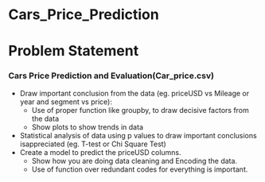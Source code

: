# Cars_Price_Prediction

# Problem Statement
### Cars Price Prediction and Evaluation(Car_price.csv)
- Draw important conclusion from the data (eg. priceUSD vs Mileage or year and
segment vs price):
  - Use of proper function like groupby, to draw decisive factors from the data
  - Show plots to show trends in data
- Statistical analysis of data using p values to draw important conclusions isappreciated (eg. T-test or Chi Square Test)
- Create a model to predict the priceUSD columns.
  - Show how you are doing data cleaning and Encoding the data.
  - Use of function over redundant codes for everything is important.
